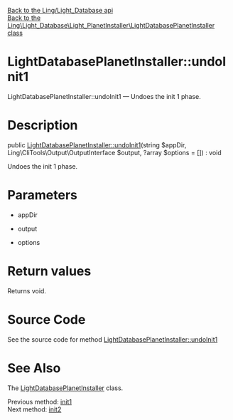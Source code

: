[Back to the Ling/Light_Database api](https://github.com/lingtalfi/Light_Database/blob/master/doc/api/Ling/Light_Database.md)<br>
[Back to the Ling\Light_Database\Light_PlanetInstaller\LightDatabasePlanetInstaller class](https://github.com/lingtalfi/Light_Database/blob/master/doc/api/Ling/Light_Database/Light_PlanetInstaller/LightDatabasePlanetInstaller.md)


LightDatabasePlanetInstaller::undoInit1
================



LightDatabasePlanetInstaller::undoInit1 — Undoes the init 1 phase.




Description
================


public [LightDatabasePlanetInstaller::undoInit1](https://github.com/lingtalfi/Light_Database/blob/master/doc/api/Ling/Light_Database/Light_PlanetInstaller/LightDatabasePlanetInstaller/undoInit1.md)(string $appDir, Ling\CliTools\Output\OutputInterface $output, ?array $options = []) : void




Undoes the init 1 phase.




Parameters
================


- appDir

    

- output

    

- options

    


Return values
================

Returns void.








Source Code
===========
See the source code for method [LightDatabasePlanetInstaller::undoInit1](https://github.com/lingtalfi/Light_Database/blob/master/Light_PlanetInstaller/LightDatabasePlanetInstaller.php#L71-L87)


See Also
================

The [LightDatabasePlanetInstaller](https://github.com/lingtalfi/Light_Database/blob/master/doc/api/Ling/Light_Database/Light_PlanetInstaller/LightDatabasePlanetInstaller.md) class.

Previous method: [init1](https://github.com/lingtalfi/Light_Database/blob/master/doc/api/Ling/Light_Database/Light_PlanetInstaller/LightDatabasePlanetInstaller/init1.md)<br>Next method: [init2](https://github.com/lingtalfi/Light_Database/blob/master/doc/api/Ling/Light_Database/Light_PlanetInstaller/LightDatabasePlanetInstaller/init2.md)<br>

